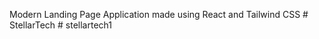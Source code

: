 Modern Landing Page Application made using React and Tailwind CSS
#   S t e l l a r T e c h  
 #   s t e l l a r t e c h 1  
 